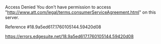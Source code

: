 Access Denied
You don't have permission to access "http://www.att.com/legal/terms.consumerServiceAgreement.html" on this server.

Reference #18.9a5ed617.1760105144.59420d08

https://errors.edgesuite.net/18.9a5ed617.1760105144.59420d08